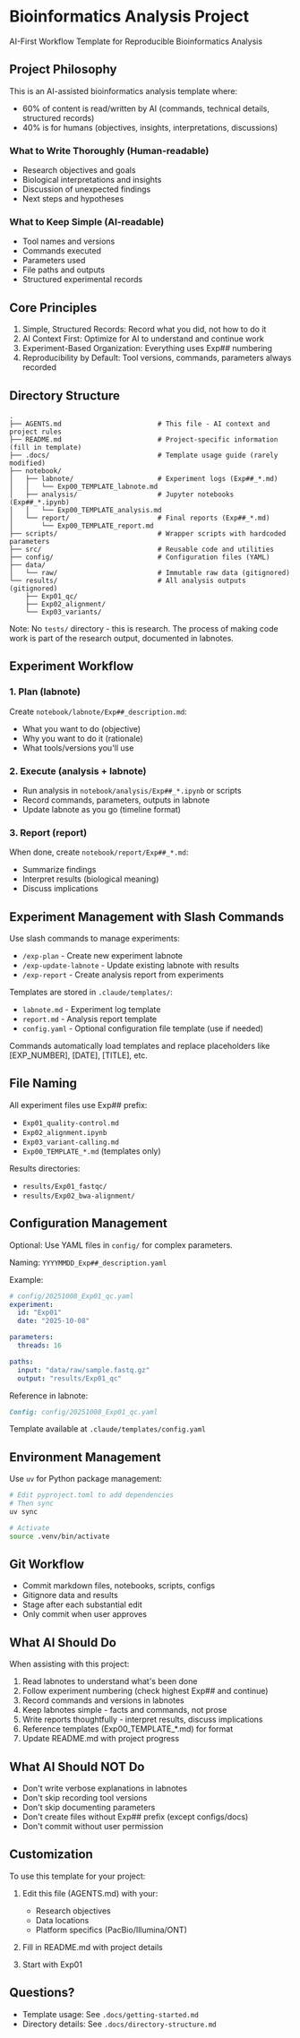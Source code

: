 # Bioinformatics Analysis Project

AI-First Workflow Template for Reproducible Bioinformatics Analysis

## Project Philosophy

This is an AI-assisted bioinformatics analysis template where:
- 60% of content is read/written by AI (commands, technical details, structured records)
- 40% is for humans (objectives, insights, interpretations, discussions)

### What to Write Thoroughly (Human-readable)
- Research objectives and goals
- Biological interpretations and insights
- Discussion of unexpected findings
- Next steps and hypotheses

### What to Keep Simple (AI-readable)
- Tool names and versions
- Commands executed
- Parameters used
- File paths and outputs
- Structured experimental records

## Core Principles

1. Simple, Structured Records: Record what you did, not how to do it
2. AI Context First: Optimize for AI to understand and continue work
3. Experiment-Based Organization: Everything uses Exp## numbering
4. Reproducibility by Default: Tool versions, commands, parameters always recorded

## Directory Structure

```
.
├── AGENTS.md                        # This file - AI context and project rules
├── README.md                        # Project-specific information (fill in template)
├── .docs/                           # Template usage guide (rarely modified)
├── notebook/
│   ├── labnote/                     # Experiment logs (Exp##_*.md)
│   │   └── Exp00_TEMPLATE_labnote.md
│   ├── analysis/                    # Jupyter notebooks (Exp##_*.ipynb)
│   │   └── Exp00_TEMPLATE_analysis.md
│   └── report/                      # Final reports (Exp##_*.md)
│       └── Exp00_TEMPLATE_report.md
├── scripts/                         # Wrapper scripts with hardcoded parameters
├── src/                             # Reusable code and utilities
├── config/                          # Configuration files (YAML)
├── data/
│   └── raw/                         # Immutable raw data (gitignored)
└── results/                         # All analysis outputs (gitignored)
    ├── Exp01_qc/
    ├── Exp02_alignment/
    └── Exp03_variants/
```

Note: No `tests/` directory - this is research. The process of making code work is part of the research output, documented in labnotes.

## Experiment Workflow

### 1. Plan (labnote)
Create `notebook/labnote/Exp##_description.md`:
- What you want to do (objective)
- Why you want to do it (rationale)
- What tools/versions you'll use

### 2. Execute (analysis + labnote)
- Run analysis in `notebook/analysis/Exp##_*.ipynb` or scripts
- Record commands, parameters, outputs in labnote
- Update labnote as you go (timeline format)

### 3. Report (report)
When done, create `notebook/report/Exp##_*.md`:
- Summarize findings
- Interpret results (biological meaning)
- Discuss implications

## Experiment Management with Slash Commands

Use slash commands to manage experiments:

- `/exp-plan` - Create new experiment labnote
- `/exp-update-labnote` - Update existing labnote with results
- `/exp-report` - Create analysis report from experiments

Templates are stored in `.claude/templates/`:
- `labnote.md` - Experiment log template
- `report.md` - Analysis report template
- `config.yaml` - Optional configuration file template (use if needed)

Commands automatically load templates and replace placeholders like [EXP_NUMBER], [DATE], [TITLE], etc.

## File Naming

All experiment files use Exp## prefix:
- `Exp01_quality-control.md`
- `Exp02_alignment.ipynb`
- `Exp03_variant-calling.md`
- `Exp00_TEMPLATE_*.md` (templates only)

Results directories:
- `results/Exp01_fastqc/`
- `results/Exp02_bwa-alignment/`

## Configuration Management

Optional: Use YAML files in `config/` for complex parameters.

Naming: `YYYYMMDD_Exp##_description.yaml`

Example:
```yaml
# config/20251008_Exp01_qc.yaml
experiment:
  id: "Exp01"
  date: "2025-10-08"

parameters:
  threads: 16

paths:
  input: "data/raw/sample.fastq.gz"
  output: "results/Exp01_qc"
```

Reference in labnote:
```markdown
Config: config/20251008_Exp01_qc.yaml
```

Template available at `.claude/templates/config.yaml`

## Environment Management

Use `uv` for Python package management:

```bash
# Edit pyproject.toml to add dependencies
# Then sync
uv sync

# Activate
source .venv/bin/activate
```

## Git Workflow

- Commit markdown files, notebooks, scripts, configs
- Gitignore data and results
- Stage after each substantial edit
- Only commit when user approves

## What AI Should Do

When assisting with this project:

1. Read labnotes to understand what's been done
2. Follow experiment numbering (check highest Exp## and continue)
3. Record commands and versions in labnotes
4. Keep labnotes simple - facts and commands, not prose
5. Write reports thoughtfully - interpret results, discuss implications
6. Reference templates (Exp00_TEMPLATE_*.md) for format
7. Update README.md with project progress

## What AI Should NOT Do

- Don't write verbose explanations in labnotes
- Don't skip recording tool versions
- Don't skip documenting parameters
- Don't create files without Exp## prefix (except configs/docs)
- Don't commit without user permission

## Customization

To use this template for your project:

1. Edit this file (AGENTS.md) with your:
   - Research objectives
   - Data locations
   - Platform specifics (PacBio/Illumina/ONT)

2. Fill in README.md with project details

3. Start with Exp01

## Questions?

- Template usage: See `.docs/getting-started.md`
- Directory details: See `.docs/directory-structure.md`
